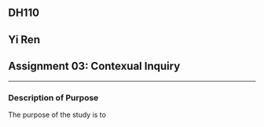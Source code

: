 ## DH110 
## Yi Ren
## Assignment 03: Contexual Inquiry 
---
### Description of Purpose 
The purpose of the study is to 
